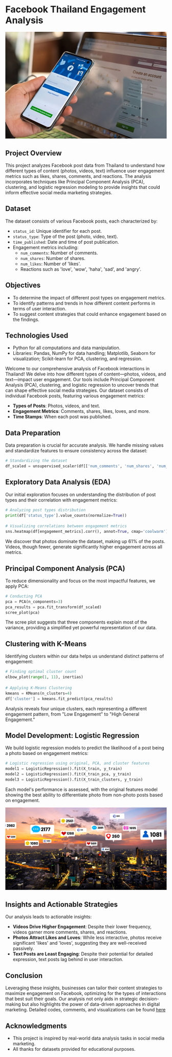 # Facebook Thailand Engagement Analysis
![Facebook onboarding and engagement](/image-TRzMixEGl-transformed.png)
## Project Overview
This project analyzes Facebook post data from Thailand to understand how different types of content (photos, videos, text) influence user engagement metrics such as likes, shares, comments, and reactions. The analysis incorporates techniques like Principal Component Analysis (PCA), clustering, and logistic regression modeling to provide insights that could inform effective social media marketing strategies.

## Dataset
The dataset consists of various Facebook posts, each characterized by:
- `status_id`: Unique identifier for each post.
- `status_type`: Type of the post (photo, video, text).
- `time_published`: Date and time of post publication.
- Engagement metrics including:
  - `num_comments`: Number of comments.
  - `num_shares`: Number of shares.
  - `num_likes`: Number of 'likes'.
  - Reactions such as 'love', 'wow', 'haha', 'sad', and 'angry'.

## Objectives
- To determine the impact of different post types on engagement metrics.
- To identify patterns and trends in how different content performs in terms of user interaction.
- To suggest content strategies that could enhance engagement based on the findings.

## Technologies Used
- Python for all computations and data manipulation.
- Libraries: Pandas, NumPy for data handling; Matplotlib, Seaborn for visualization; Scikit-learn for PCA, clustering, and regression.


Welcome to our comprehensive analysis of Facebook interactions in Thailand! We delve into how different types of content—photos, videos, and text—impact user engagement. Our tools include Principal Component Analysis (PCA), clustering, and logistic regression to uncover trends that can shape effective social media strategies. Our dataset consists of individual Facebook posts, featuring various engagement metrics:

- **Types of Posts**: Photos, videos, and text.
- **Engagement Metrics**: Comments, shares, likes, loves, and more.
- **Time Stamps**: When each post was published.

## Data Preparation

Data preparation is crucial for accurate analysis. We handle missing values and standardize features to ensure consistency across the dataset:

```python
# Standardizing the dataset
df_scaled = unsupervised_scaler(df[['num_comments', 'num_shares', 'num_likes', ...]])
```

## Exploratory Data Analysis (EDA)

Our initial exploration focuses on understanding the distribution of post types and their correlation with engagement metrics:

```python
# Analyzing post types distribution
print(df['status_type'].value_counts(normalize=True))

# Visualizing correlations between engagement metrics
sns.heatmap(df[engagement_metrics].corr(), annot=True, cmap='coolwarm')
```

We discover that photos dominate the dataset, making up 61% of the posts. Videos, though fewer, generate significantly higher engagement across all metrics.

## Principal Component Analysis (PCA)

To reduce dimensionality and focus on the most impactful features, we apply PCA:

```python
# Conducting PCA
pca = PCA(n_components=3)
pca_results = pca.fit_transform(df_scaled)
scree_plot(pca)
```

The scree plot suggests that three components explain most of the variance, providing a simplified yet powerful representation of our data.

## Clustering with K-Means

Identifying clusters within our data helps us understand distinct patterns of engagement:

```python
# Finding optimal cluster count
elbow_plot(range(1, 11), inertias)

# Applying K-Means Clustering
kmeans = KMeans(n_clusters=4)
df['cluster'] = kmeans.fit_predict(pca_results)
```

Analysis reveals four unique clusters, each representing a different engagement pattern, from "Low Engagement" to "High General Engagement."

## Model Development: Logistic Regression

We build logistic regression models to predict the likelihood of a post being a photo based on engagement metrics:

```python
# Logistic regression using original, PCA, and cluster features
model1 = LogisticRegression().fit(X_train, y_train)
model2 = LogisticRegression().fit(X_train_pca, y_train)
model3 = LogisticRegression().fit(X_train_clusters, y_train)
```

Each model's performance is assessed, with the original features model showing the best ability to differentiate photo from non-photo posts based on engagement.

![Engagement Insights](https://github.com/abdullateefokuboye/Facebook-Thailand-Engagement-Analysis/blob/main/Screenshot%202024-04-28%20171346%20(2).png)
## Insights and Actionable Strategies

Our analysis leads to actionable insights:

- **Videos Drive Higher Engagement**: Despite their lower frequency, videos garner more comments, shares, and reactions.
- **Photos Attract Likes and Loves**: While less interactive, photos receive significant 'likes' and 'loves', suggesting they are well-received passively.
- **Text Posts are Least Engaging**: Despite their potential for detailed expression, text posts lag behind in user interaction.

## Conclusion

Leveraging these insights, businesses can tailor their content strategies to maximize engagement on Facebook, optimizing for the types of interactions that best suit their goals. Our analysis not only aids in strategic decision-making but also highlights the power of data-driven approaches in digital marketing. Detailed codes, comments, and visualizations can be found [here](https://github.com/abdullateefokuboye/Facebook-Thailand-Engagement-Analysis)

## Acknowledgments
- This project is inspired by real-world data analysis tasks in social media marketing.
- All thanks for datasets provided for educational purposes.
